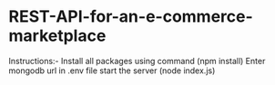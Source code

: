 # REST-API-for-an-e-commerce-marketplace
Instructions:-
Install all packages using command (npm install)
Enter mongodb url in .env file
start the server (node index.js)
